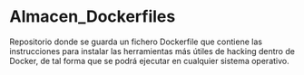 # Almacen_Dockerfiles

Repositorio donde se guarda un fichero Dockerfile que contiene las instrucciones para instalar las herramientas más útiles de hacking dentro de Docker, de tal forma que se podrá ejecutar en cualquier sistema operativo.
